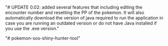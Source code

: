 "# UPDATE 0.02:  added several features that including editing the encounter number and resetting the PP of the pokemon. 
                It will also automatically download the version of java required to run the application in case you are running an outdated version
                or do not have Java installed if you use the .exe version."

"# pokemon-sos-shiny-hunter-tool" 
